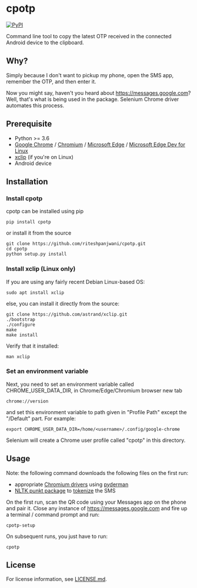 # cpotp
[![PyPI](https://img.shields.io/pypi/v/cpotp.svg)](https://pypi.python.org/pypi/cpotp)

Command line tool to copy the latest OTP received in the connected Android device to the clipboard.

## Why?
Simply because I don't want to pickup my phone, open the SMS app, remember the OTP, and then enter it.

Now you might say, haven't you heard about https://messages.google.com? Well, that's what is being used in the package. Selenium Chrome driver automates this process.

## Prerequisite
- Python >= 3.6
- [Google Chrome](https://www.google.com/intl/en_in/chrome/) / [Chromium](https://download-chromium.appspot.com/) / [Microsoft Edge](https://www.microsoft.com/en-us/edge) / [Microsoft Edge Dev for Linux](https://www.microsoftedgeinsider.com/en-us/)
- [xclip](https://github.com/astrand/xclip) (if you're on Linux)
- Android device

## Installation

### Install cpotp

cpotp can be installed using pip

```
pip install cpotp
```

or install it from the source

```
git clone https://github.com/riteshpanjwani/cpotp.git
cd cpotp
python setup.py install
```

### Install xclip (Linux only)

If you are using any fairly recent Debian Linux-based OS:

```
sudo apt install xclip
```

else, you can install it directly from the source:

```
git clone https://github.com/astrand/xclip.git
./bootstrap
./configure
make
make install
```
Verify that it installed:

```
man xclip
```

### Set an environment variable
Next, you need to set an environment variable called CHROME_USER_DATA_DIR, in Chrome/Edge/Chromium browser new tab
```
chrome://version
```

and set this environment variable to path given in "Profile Path"
except the "/Default" part. For example:
```
export CHROME_USER_DATA_DIR=/home/<username>/.config/google-chrome
```
Selenium will create a Chrome user profile called "cpotp" in this directory.

## Usage

Note: the following command downloads the following files on the first run:
- appropriate [Chromium drivers](https://chromedriver.chromium.org/) using [pyderman](https://pypi.org/project/pyderman/)
- [NLTK punkt package](https://www.nltk.org/data.html) to [tokenize](https://nlp.stanford.edu/IR-book/html/htmledition/tokenization-1.html) the SMS

On the first run, scan the QR code using your Messages app on the phone and pair it. Close any instance of https://messages.google.com and fire up a terminal / command prompt and run:

```
cpotp-setup
```

On subsequent runs, you just have to run:

```
cpotp
```

## License
For license information, see [LICENSE.md](LICENSE.md).
